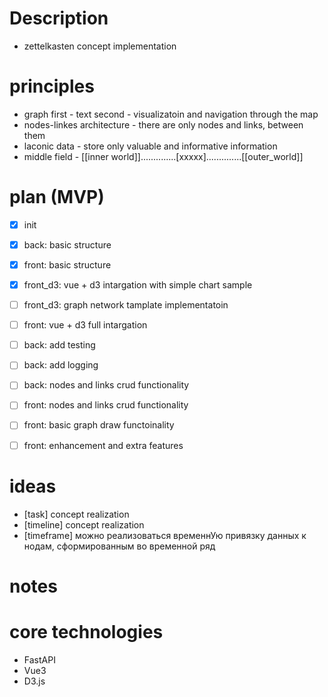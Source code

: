 # Description
- zettelkasten concept implementation

# principles
- graph first - text second - visualizatoin and navigation through the map
- nodes-linkes architecture - there are only nodes and links, between them
- laconic data - store only valuable and informative information
- middle field - [[inner world]]..............[xxxxx]..............[[outer_world]]


# plan (MVP)
- [x] init
- [x] back: basic structure
- [x] front: basic structure
- [x] front_d3: vue + d3 intargation with simple chart sample
- [ ] front_d3: graph network tamplate implementatoin
- [ ] front: vue + d3 full intargation
- [ ] back: add testing
- [ ] back: add logging
- [ ] back: nodes and links crud functionality
- [ ] front: nodes and links crud functionality
- [ ] front: basic graph draw functoinality
- [ ] front: enhancement and extra features


# ideas
- [task] concept realization
- [timeline] concept realization
- [timeframe] можно реализоваться временнУю привязку данных к нодам, сформированным во временной ряд


# notes


# core technologies
- FastAPI
- Vue3
- D3.js